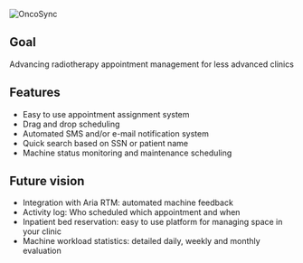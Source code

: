 ![OncoSync](https://i.imgur.com/VlBjdhF.png)

## Goal

Advancing radiotherapy appointment management for less advanced clinics

## Features

- Easy to use appointment assignment system
- Drag and drop scheduling
- Automated SMS and/or e-mail notification system
- Quick search based on SSN or patient name
- Machine status monitoring and maintenance scheduling

## Future vision

- Integration with Aria RTM: automated machine feedback
- Activity log: Who scheduled which appointment and when
- Inpatient bed reservation: easy to use platform for managing space in your clinic
- Machine workload statistics: detailed daily, weekly and monthly evaluation
